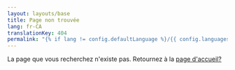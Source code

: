 ```yaml
---
layout: layouts/base
title: Page non trouvée
lang: fr-CA
translationKey: 404
permalink: "{% if lang != config.defaultLanguage %}/{{ config.languages[lang].slug }}{% endif %}/404.html"
---
```

La page que vous recherchez n'existe pas. Retournez à la [page d'accueil?](/)
